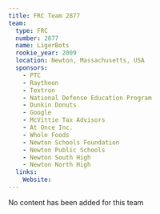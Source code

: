 ```yaml
---
title: FRC Team 2877
team:
  type: FRC
  number: 2877
  name: LigerBots
  rookie_year: 2009
  location: Newton, Massachusetts, USA
  sponsors:
    - PTC
    - Raytheon
    - Textron
    - National Defense Education Program
    - Dunkin Donuts
    - Google
    - McVittie Tax Advisors
    - At Once Inc.
    - Whole Foods
    - Newton Schools Foundation
    - Newton Public Schools
    - Newton South High
    - Newton North High
  links:
    Website: 
---
```

No content has been added for this team